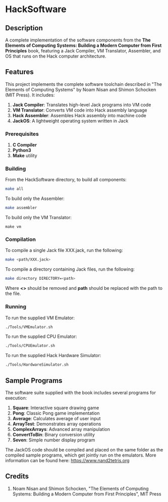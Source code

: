 # HackSoftware

## Description

A complete implementation of the software components from the **The Elements of Computing Systems: Building a Modern Computer from First Principles** book, featuring a Jack Compiler, VM Translator, Assembler, and OS that runs on the Hack computer architecture.

## Features

This project implements the complete software toolchain described in "The Elements of Computing Systems" by Noam Nisan and Shimon Schocken (MIT Press). It includes:

1. **Jack Compiler**: Translates high-level Jack programs into VM code
2. **VM Translator**: Converts VM code into Hack assembly language  
3. **Hack Assembler**: Assembles Hack assembly into machine code
4. **JackOS**: A lightweight operating system written in Jack

### Prerequisites

1. **C Compiler**
2. **Python3** 
3. **Make** utility

### Building

From the HackSoftware directory, to build all components:
```bash
make all
```
To build only the Assembler:
```bash
make assembler
```
To build only the VM Translator:
```base
make vm
```

### Compilation

To compile a single Jack file XXX.jack, run the following:
```bash
make <path/XXX.jack>
```
To compile a directory containing Jack files, run the following:
```bash
make directory DIRECTORY=<path>
```
Where **<>** should be removed and **path** should be replaced with the path to the file.

### Running

To run the supplied VM Emulator:
```bash
./Tools/VMEmulator.sh
```
To run the supplied CPU Emulator:
```bash
./Tools/CPUEmulator.sh
```
To run the supplied Hack Hardware Simulator:
```bash
./Tools/HardwareSimulator.sh
```

## Sample Programs

The software suite supplied with the book includes several programs for execution:

1. **Square**: Interactive square drawing game
2. **Pong**: Classic Pong game implementation
3. **Average**: Calculates average of user input
4. **ArrayTest**: Demonstrates array operations
5. **ComplexArrays**: Advanced array manipulation
6. **ConvertToBin**: Binary conversion utility
7. **Seven**: Simple number display program

The JackOS code should be compiled and placed on the same folder as the compiled sample programs, which get jointly run on the emulators. More information can be found here: https://www.nand2tetris.org

## Credits

1. Noam Nisan and Shimon Schocken, "The Elements of Computing Systems: Building a Modern Computer from First Principles", MIT Press
